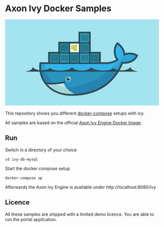 # Axon Ivy Docker Samples

![Axon Ivy Engine on Docker](axonivy-engine-on-docker.png)

This repository shows you different [docker-compose](https://docs.docker.com/compose/) setups with ivy.

All samples are based on the official [Axon Ivy Engine Docker Image](https://hub.docker.com/r/axonivy/axonivy-engine/).

## Run

Switch in a directory of your choice

    cd ivy-db-mysql

Start the docker compose setup

    docker-compose up
    
Afterwards the Axon Ivy Engine is available under http://localhost:8080/ivy

## Licence

All these samples are shipped with a limited demo licence. You are able to run the portal application.
